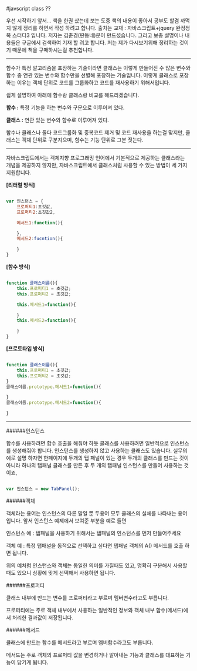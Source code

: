 #javscript class ??

우선 시작하기 앞서... 책을 한권 샀는데 보는 도중 책의 내용이 좋아서 공부도 할겸 까먹지 않게 정리를 하면서 작성 하려고 합니다. 
출처는 교재 : 자바스크립트+jquery 완정정복 스터디3 입니다. 저자는 김춘경(딴동네)분이 만드셨습니다. 그리고 보충 설명이나 내용들은 구글에서 검색하여 기재 할 려고 합니다. 저는 제가 다시보기위해 정리하는 것이기 때문에 책을 구매하시는걸 추천합니다.

---

함수가 특정 알고리즘을 포장하는 기술이라면 클래스는 이렇게 만들어진 수 많은 변수와 함수 중 연관 있는 변수와 함수만을 선별해 포장하는 기술입니다. 이렇게 클래스로 포장하는 이유는 객체 단위로 코드를 그룹화하고 코드를 재사용하기 위해서입니다. 

쉽게 설명하여 아래에 함수랑 클래스랑 비교를 해드리겠습니다.

**함수 :** 특정 기능을 하는 변수와 구문으로 이루어져 있다.

**클래스 :** 연관 있는 변수와 함수로 이루어져 있다.

함수나 클래스나 둘다 코드그룹화 및 중복코드 제거 및 코드 재사용을 하는걸 맞지만, 클래스는 객체 단위로 구분지으며, 함수는 기능 단위로 그분 짓는다.

---

자바스크립트에서는 객체지향 프로그래밍 언어에서 기본적으로 제공하는 클래스라는 개념을 제공하지 않지만, 자바스크립트에서 클래스처럼 사용할 수 있는 방법이 세 가지 지원합니다. 

**[리터럴 방식]**

```javascript

var 인스턴스 = {
	프로퍼티1:초깃값,
	프로퍼티2:초깃값2,

	메서드1:function(){

	},
	메서드2:fucntion(){

	}
}

```

**[함수 방식]**

```javascript

function 클래스이름(){
	this.프로퍼티1 = 초깃값;
	this.프로퍼티2 = 초깃값;

	this.메서드1=function(){

	}
	this.메서드2=function(){

	}	
}

```

**[프로토타입 방식]**

```javascript

function 클래스이름(){
	this.프로퍼티1 = 초깃값;
	this.프로퍼티2 = 초깃값;
}
클래스이름.prototype.메서드1=function(){

}
클래스이름.prototype.메서드2=function(){

}
```

---

######인스턴스

함수를 사용하려면 함수 호출을 해줘야 하듯 클래스를 사용하려면 일반적으로 인스턴스를 생성해줘야 합니다. 인스턴스를 생성하지 않고 사용하는 클래스도 있습니다. 실무의 예로 설명 하자면 한페이지에 두개의 탭 패널이 있는 경우 두개의 클래스를 만드는 것이 아니라 하나의 탭패널 클래스를 만든 후 두 개의 탭패널 인스턴스를 만들어 사용하는 것이죠, 

```javascript

var 인스턴스 = new TabPanel();

```

######객체

객체라는 용어는 인스턴스의 다른 말일 뿐 두용어 모두 클래스의 실체를 나타내는 용어입니다. 앞서 인스턴스 예제에서 보여준 부분을 예로 들면 

인스턴스 예 : 탭패널을 사용하기 위해서는 탭패널의 인스턴스를 먼저 만들어주세요

객체 예 : 특정 탭패널을 동적으로 선택하고 싶다면 탭패널 객체의 A() 메서드를 호출 하면 됩니다.

위의 예처럼 인스턴스와 객체는 동일한 의미를 가질때도 있고, 명확히 구분해서 사용할 때도 있으니 상황에 맞게 선택해서 사용하면 됩니다.


######프로퍼티

클래스 내부에 만드는 변수를 프로퍼티라고 부르며 멤버변수라고도 부릅니다.

프로퍼티에는 주로 객체 내부에서 사용하는 일반적인 정보와 객체 내부 함수(메서드)에서 처리한 결과값이 저장됩니다. 


######메서드

클래스에 만드는 함수를 메서드라고 부르며 멤버함수라고도 부릅니다.

메서드는 주로 객체의 프로퍼티 값을 변경하거나 알아내는 기능과 클래스를 대표하는 기능이 담기게 됩니다.



